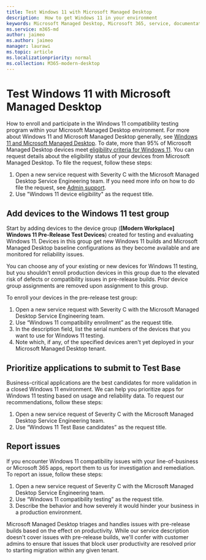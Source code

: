 ```yaml
---
title: Test Windows 11 with Microsoft Managed Desktop
description:  How to get Windows 11 in your environment
keywords: Microsoft Managed Desktop, Microsoft 365, service, documentation
ms.service: m365-md
author: jaimeo
ms.author: jaimeo
manager: laurawi
ms.topic: article
ms.localizationpriority: normal
ms.collection: M365-modern-desktop
---
```


# Test Windows 11 with Microsoft Managed Desktop

 How to enroll and participate in the Windows 11 compatibility testing program within your Microsoft Managed Desktop environment. For more about Windows 11 and Microsoft Managed Desktop generally, see [Windows 11 and Microsoft Managed Desktop](../intro/win11-overview.md). To date, more than 95% of Microsoft Managed Desktop devices meet [eligibility criteria for Windows 11](/windows/whats-new/windows-11-requirements). You can request details about the eligibility status of your devices from Microsoft Managed Desktop. To file the request, follow these steps:

1. Open a new service request with Severity C with the Microsoft Managed Desktop Service Engineering team. If you need more info on how to do file the request, see [Admin support](admin-support.md).
2. Use "Windows 11 device eligibility" as the request title.

## Add devices to the Windows 11 test group

Start by adding devices to the device group (**\[Modern Workplace\] Windows 11 Pre-Release Test Devices**) created for testing and evaluating Windows 11. Devices in this group get new Windows 11 builds and Microsoft Managed Desktop baseline configurations as they become available and are monitored for reliability issues.

You can choose any of your existing or new devices for Windows 11 testing, but you shouldn't enroll production devices in this group due to the elevated risk of defects or compatibility issues in pre-release builds. Prior device group assignments are removed upon assignment to this group.

To enroll your devices in the pre-release test group:

1. Open a new service request with Severity C with the Microsoft Managed Desktop Service Engineering team.
2. Use “Windows 11 compatibility enrollment” as the request title.
3. In the description field, list the serial numbers of the devices that you want to use for Windows 11 testing.
4. Note which, if any, of the specified devices aren't yet deployed in your Microsoft Managed Desktop tenant.

## Prioritize applications to submit to Test Base

Business-critical applications are the best candidates for more validation in a closed Windows 11 environment. We can help you prioritize apps for Windows 11 testing based on usage and reliability data. To request our recommendations, follow these steps:

1. Open a new service request of Severity C with the Microsoft Managed Desktop Service Engineering team.
2. Use “Windows 11 Test Base candidates” as the request title.

## Report issues

If you encounter Windows 11 compatibility issues with your line-of-business or Microsoft 365 apps, report them to us for investigation and remediation. To report an issue, follow these steps:

1. Open a new service request of Severity C with the Microsoft Managed Desktop Service Engineering team.
2. Use “Windows 11 compatibility testing” as the request title.
3. Describe the behavior and how severely it would hinder your business in a production environment.

Microsoft Managed Desktop triages and handles issues with pre-release builds based on the effect on productivity. While our service description doesn't cover issues with pre-release builds, we'll confer with customer admins to ensure that issues that block user productivity are resolved prior to starting migration within any given tenant.